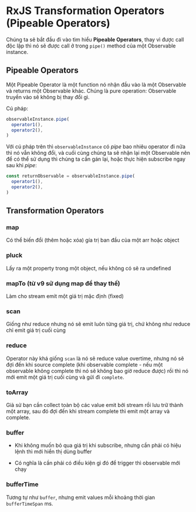 # RxJS Transformation Operators (Pipeable Operators)

Chúng ta sẽ bắt đầu đi vào tìm hiểu **Pipeable Operators**, thay vì được call độc lập thì nó sẽ được call ở trong `pipe()` method của một Observable instance.

## Pipeable Operators

Một Pipeable Operator là một function nó nhận đầu vào là một Observable và returns một Observable khác. Chúng là pure operation: Observable truyền vào sẽ không bị thay đổi gì.

Cú pháp:

```ts
observableInstance.pipe(
  operator1(),
  operator2(),
)
```

Với cú pháp trên thì `observableInstance` có *pipe* bao nhiêu operator đi nữa thì nó vẫn không đổi, và cuối cùng chúng ta sẽ nhận lại một Observable nên để có thể sử dụng thì chúng ta cần gán lại, hoặc thực hiện subscribe ngay sau khi *pipe*:

```ts
const returnObservable = observableInstance.pipe(
  operator1(),
  operator2(),
)
```

## Transformation Operators

### map

Có thể biến đổi (thêm hoặc xóa) gía trị ban đầu của một arr hoặc object

### pluck

Lấy ra một property trong một object, nếu không có sẽ ra undefined

### mapTo (từ v9 sử dụng map để thay thế)

Làm cho stream emit một giá trị mặc định (fixed)

### scan

Giống như reduce nhưng nó sẽ emit luôn từng giá trị, chứ không như reduce chỉ emit giá trị cuối cùng

### reduce

Operator này khá giống `scan` là nó sẽ reduce value overtime, nhưng nó sẽ đợi đến khi source complete (khi observable complete - nếu một observable không complete thì nó sẽ không bao giờ reduce được) rồi thì nó mới emit một giá trị cuối cùng và gửi đi `complete`.

### toArray

Giả sử bạn cần collect toàn bộ các value emit bởi stream rồi lưu trữ thành một array, sau đó đợi đến khi stream complete thì emit một array và complete.

### buffer

- Khi không muốn bỏ qua giá trị khi subscribe, nhưng cần phải có hiệu lệnh thì mới hiển thị dùng buffer

- Có nghĩa là cần phải có điều kiện gì đó để trigger thì observable mới chạy

### bufferTime

Tương tự như `buffer`, nhưng emit values mỗi khoảng thời gian `bufferTimeSpan` ms.
